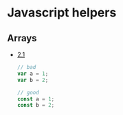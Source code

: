# Javascript helpers

## Arrays

  <a name="array-flatten"></a><a name="2.1"></a>
  - [2.1](#rarray-flatten)


    ```javascript
    // bad
    var a = 1;
    var b = 2;

    // good
    const a = 1;
    const b = 2;
    ```